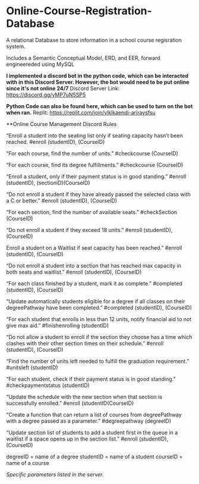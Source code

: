 # Online-Course-Registration-Database

A relational Database to store information in a school course regisration system.

Includes a Semantic Conceptual Model, ERD, and EER, forward engineereded using MySQL

**I implemented a discord bot in the python code, which can be interacted with in this Discord Server. 
However, the bot would need to be put online since it's not online 24/7**
Discord Server Link: https://discord.gg/yMP7uN5SP5

**Python Code can also be found here, which can be used to turn on the bot when ran.**
Replit: https://replit.com/join/vlklkaendi-ariraysfsu

**Online Course Management Discord Rules

“Enroll a student into the seating list only if seating capacity hasn’t been reached. #enroll (studentID), (CourseID)

“For each course, find the number of units.” #checkcourse (CourseID)

“For each course, find its degree fulfillments.” #checkcourse (CourseID)

“Enroll a student, only if their payment status is in good standing.” #enroll (studentID), (sectioniD)(CourseID)

“Do not enroll a student if they have already passed the selected class with a C or better.” #enroll (studentID), (CourseID)

“For each section, find the number of available seats.” #checkSection (CourseID)

“Do not enroll a student if they exceed 18 units.” #enroll (studentID), (CourseID)

Enroll a student on a Waitlist if seat capacity has been reached.” #enroll (studentID), (CourseID)

“Do not enroll a student into a section that has reached max capacity in both seats and waitlist.” #enroll (studentID), (CourseID)

“For each class finished by a student, mark it as complete.” #completed (studentID), (CourseID)

“Update automatically students eligible for a degree if all classes on their degreePathway have been completed.” #completed (studentID), (CourseID)

“For each student that enrolls in less than 12 units, notify financial aid to not give max aid.” #finishenrolling (studentID)

“Do not allow a student to enroll if the section they choose has a time which clashes with their other section times on their schedule.” #enroll (studentID), (CourseID)

“Find the number of units left needed to fulfill the graduation requirement.” #unitsleft (studentID)

“For each student, check if their payment status is in good standing.” #checkpaymentstatus (studentID)

“Update the schedule with the new section when that section is successfully enrolled.” #enroll (studentID(CourseID)

“Create a function that can return a list of courses from degreePathway with a degree passed as a parameter.” #degreepathway (degreeID)

“Update section list of students to add a student first in the queue in a waitlist if a space opens up in the section list.” #enroll (studentID), (CourseID)

degreeID = name of a degree 
studentID = name of a student 
courseID = name of a course

*Specific parameters listed in the server.*
